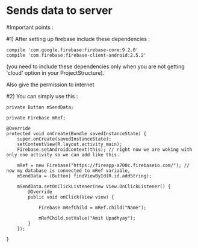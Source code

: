 # Sends data to server

#Important points :

#1) After setting up firebase include these dependencies :

    compile 'com.google.firebase:firebase-core:9.2.0'
    compile 'com.firebase:firebase-client-android:2.5.2'
    
(you need to include these dependencies only when you are not getting 'cloud' option in your ProjectStructure).
    
Also give the permission to internet

#2) You can simply use this :


    private Button mSendData;

    private Firebase mRef;

    @Override
    protected void onCreate(Bundle savedInstanceState) {
        super.onCreate(savedInstanceState);
        setContentView(R.layout.activity_main);
        Firebase.setAndroidContext(this); // right now we are woking with only one activity so we can add like this.

        mRef = new Firebase("https://fireapp-a700c.firebaseio.com/"); // now my database is connected to mRef variable,
        mSendData = (Button) findViewById(R.id.addString);

        mSendData.setOnClickListener(new View.OnClickListener() {
            @Override
            public void onClick(View view) {

                Firebase mRefChild = mRef.child("Name");

                mRefChild.setValue("Amit Upadhyay");
            }
        });

    }

